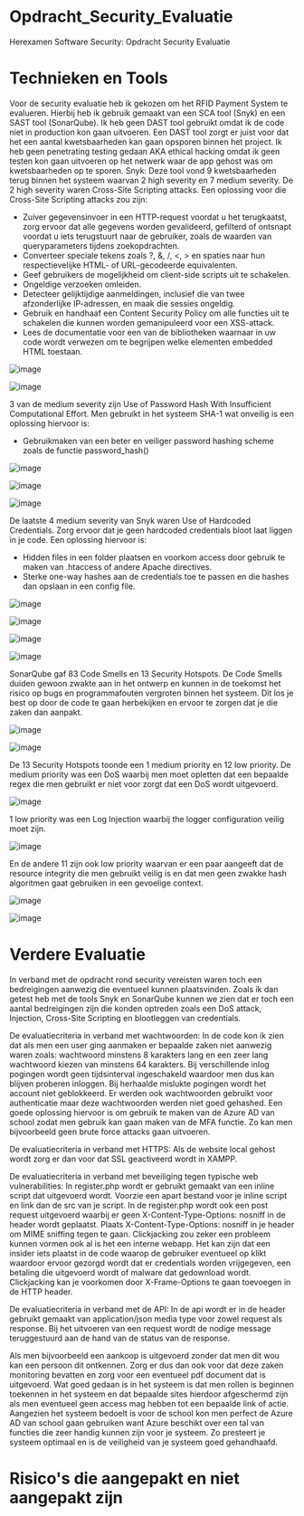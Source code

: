 # Opdracht_Security_Evaluatie
Herexamen Software Security: Opdracht Security Evaluatie

# Technieken en Tools

Voor de security evaluatie heb ik gekozen om het RFID Payment System te evalueren. Hierbij heb ik gebruik gemaakt van een SCA tool (Snyk) en een SAST tool (SonarQube). Ik heb geen DAST tool gebruikt omdat ik de code niet in production kon gaan uitvoeren. Een DAST tool zorgt er juist voor dat het een aantal kwetsbaarheden kan gaan opsporen binnen het project. Ik heb geen penetrating testing gedaan AKA ethical hacking omdat ik geen testen kon gaan uitvoeren op het netwerk waar de app gehost was om kwetsbaarheden op te sporen.
Snyk: Deze tool vond 9 kwetsbaarheden terug binnen het systeem waarvan 2 high severity en 7 medium severity. De 2 high severity waren Cross-Site Scripting attacks. Een oplossing voor die Cross-Site Scripting attacks zou zijn: 
-	Zuiver gegevensinvoer in een HTTP-request voordat u het terugkaatst, zorg ervoor dat alle gegevens worden gevalideerd, gefilterd of ontsnapt voordat u iets terugstuurt naar de gebruiker, zoals de waarden van queryparameters tijdens zoekopdrachten.
-	Converteer speciale tekens zoals ?, &, /, <, > en spaties naar hun respectievelijke HTML- of URL-gecodeerde equivalenten.
-	Geef gebruikers de mogelijkheid om client-side scripts uit te schakelen.
-	Ongeldige verzoeken omleiden.
-	Detecteer gelijktijdige aanmeldingen, inclusief die van twee afzonderlijke IP-adressen, en maak die sessies ongeldig.
-	Gebruik en handhaaf een Content Security Policy om alle functies uit te schakelen die kunnen worden gemanipuleerd voor een XSS-attack.
-	Lees de documentatie voor een van de bibliotheken waarnaar in uw code wordt verwezen om te begrijpen welke elementen embedded HTML toestaan.

![image](https://user-images.githubusercontent.com/64362709/183904576-a834e08a-8954-450b-a307-8b11aa34fb01.png)

![image](https://user-images.githubusercontent.com/64362709/183904630-d56bee59-bd3a-43ee-803b-af3973df6538.png)

3 van de medium severity zijn Use of Password Hash With Insufficient Computational Effort. Men gebruikt in het systeem SHA-1 wat onveilig is een oplossing hiervoor is: 
-	Gebruikmaken van een beter en veiliger password hashing scheme zoals de functie password_hash()

![image](https://user-images.githubusercontent.com/64362709/183904703-ea85abf7-d092-425a-8149-a100e35ab6e0.png)

![image](https://user-images.githubusercontent.com/64362709/183904717-38aadf6b-fa36-458d-9611-d51b53529981.png)

![image](https://user-images.githubusercontent.com/64362709/183904743-3d5225a5-93ab-4984-81f8-fa84c7561a3c.png)

De laatste 4 medium severity van Snyk waren Use of Hardcoded Credentials. Zorg ervoor dat je geen hardcoded credentials bloot laat liggen in je code. Een oplossing hiervoor is:
-	Hidden files in een folder plaatsen en voorkom access door gebruik te maken van .htaccess of andere Apache directives.
-	Sterke one-way hashes aan de credentials toe te passen en die hashes dan opslaan in een config file.

![image](https://user-images.githubusercontent.com/64362709/183904844-7f52c264-eed6-4a89-9d99-7010d9706a00.png)

![image](https://user-images.githubusercontent.com/64362709/183904865-3b930a3d-669f-43b9-8e0e-65f766a3c430.png)

![image](https://user-images.githubusercontent.com/64362709/183904895-cf7c7dd1-3a6c-460d-be5e-68ff7f16b7fb.png)

![image](https://user-images.githubusercontent.com/64362709/183904923-d9e0f19a-c6e6-4758-b36d-26eb68bdec93.png)

SonarQube gaf 83 Code Smells en 13 Security Hotspots. De Code Smells duiden gewoon zwakte aan in het ontwerp en kunnen in de toekomst het risico op bugs en programmafouten vergroten binnen het systeem. Dit los je best op door de code te gaan herbekijken en ervoor te zorgen dat je die zaken dan aanpakt. 

![image](https://user-images.githubusercontent.com/64362709/183905005-c33decfe-0f21-49db-88cf-9454bed3831b.png)

![image](https://user-images.githubusercontent.com/64362709/183905034-dc2b8489-564d-4420-a945-3a3fc3d213fe.png)

De 13 Security Hotspots toonde een 1 medium priority en 12 low priority. De medium priority was een DoS waarbij men moet opletten dat een bepaalde regex die men gebruikt er niet voor zorgt dat een DoS wordt uitgevoerd.

![image](https://user-images.githubusercontent.com/64362709/183905089-77ff882b-f7e7-4697-9dbe-97c2332a0e89.png)

1 low priority was een Log Injection waarbij the logger configuration veilig moet zijn.

![image](https://user-images.githubusercontent.com/64362709/183905151-c203de88-444e-4961-b0c1-2361318b4624.png)

En de andere 11 zijn ook low priority waarvan er een paar aangeeft dat de resource integrity die men gebruikt veilig is en dat men geen zwakke hash algoritmen gaat gebruiken in een gevoelige context.

![image](https://user-images.githubusercontent.com/64362709/183905210-632fcd8e-b61a-453f-afbc-53848a7b73d6.png)

![image](https://user-images.githubusercontent.com/64362709/183905229-e5681371-aea7-4f1c-8ee1-1b4a918eb8cc.png)

# Verdere Evaluatie

In verband met de opdracht rond security vereisten waren toch een bedreigingen aanwezig die eventueel kunnen plaatsvinden. Zoals ik dan getest heb met de tools Snyk en SonarQube kunnen we zien dat er toch een aantal bedreigingen zijn die konden optreden zoals een DoS attack, Injection, Cross-Site Scripting en blootleggen van credentials.

De evaluatiecriteria in verband met wachtwoorden: In de code kon ik zien dat als men een user ging aanmaken er bepaalde zaken niet aanwezig waren zoals: wachtwoord minstens 8 karakters lang en een zeer lang wachtwoord kiezen van minstens 64 karakters. Bij verschillende inlog pogingen wordt geen tijdsinterval ingeschakeld waardoor men dus kan blijven proberen inloggen. Bij herhaalde mislukte pogingen wordt het account niet geblokkeerd. Er werden ook wachtwoorden gebruikt voor authenticatie maar deze wachtwoorden werden niet goed gehashed. Een goede oplossing hiervoor is om gebruik te maken van de Azure AD van school zodat men gebruik kan gaan maken van de MFA functie. Zo kan men bijvoorbeeld geen brute force attacks gaan uitvoeren.

De evaluatiecriteria in verband met HTTPS: Als de website local gehost wordt zorg er dan voor dat SSL geactiveerd wordt in XAMPP.

De evaluatiecriteria in verband met beveiliging tegen typische web vulnerabilities: In register.php wordt er gebruikt gemaakt van een inline script dat uitgevoerd wordt. Voorzie een apart bestand voor je inline script en link dan de src van je script. In de register.php wordt ook een post request uitgevoerd waarbij er geen X-Content-Type-Options: nosniff in de header wordt geplaatst. Plaats X-Content-Type-Options: nosniff in je header om MIME sniffing tegen te gaan. Clickjacking zou zeker een probleem kunnen vormen ook al is het een interne webapp. Het kan zijn dat een insider iets plaatst in de code waarop de gebruiker eventueel op klikt waardoor ervoor gezorgd wordt dat er credentials worden vrijgegeven, een betaling die uitgevoerd wordt of malware dat gedownload wordt. Clickjacking kan je voorkomen door X-Frame-Options te gaan toevoegen in de HTTP header.

De evaluatiecriteria in verband met de API: In de api wordt er in de header gebruikt gemaakt van application/json media type voor zowel request als response. Bij het uitvoeren van een request wordt de nodige message teruggestuurd aan de hand van de status van de response.

Als men bijvoorbeeld een aankoop is uitgevoerd zonder dat men dit wou kan een persoon dit ontkennen. Zorg er dus dan ook voor dat deze zaken monitoring bevatten en zorg voor een eventueel pdf document dat is uitgevoerd.
Wat goed gedaan is in het systeem is dat men rollen is beginnen toekennen in het systeem en dat bepaalde sites hierdoor afgeschermd zijn als men eventueel geen access mag hebben tot een bepaalde link of actie.
Aangezien het systeem bedoelt is voor de school kon men perfect de Azure AD van school gaan gebruiken want Azure beschikt over een tal van functies die zeer handig kunnen zijn voor je systeem. Zo presteert je systeem optimaal en is de veiligheid van je systeem goed gehandhaafd.

# Risico's die aangepakt en niet aangepakt zijn

